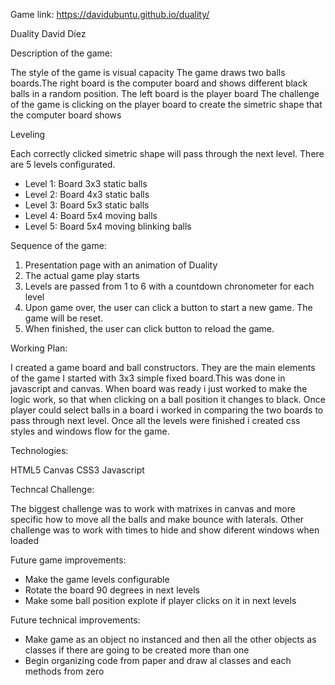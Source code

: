 Game link: https://davidubuntu.github.io/duality/

Duality
David Díez

Description of the game:

The style of the game is visual capacity
The game draws two balls boards.The right board is the computer board and shows different black balls in a random position. The left board is the player board
The challenge of the game is clicking on the player board to create the simetric shape that the computer board shows

Leveling

Each correctly clicked simetric shape will pass through the next level. 
There are 5 levels configurated.
- Level 1: Board 3x3 static balls
- Level 2: Board 4x3 static balls
- Level 3: Board 5x3 static balls
- Level 4: Board 5x4 moving balls
- Level 5: Board 5x4 moving blinking balls

Sequence of the game:

1. Presentation page with an animation of Duality
2. The actual game play starts
3. Levels are passed from 1 to 6 with a countdown chronometer for each level
5. Upon game over, the user can click a button to start a new game. The game will be reset.
6. When finished, the user can click  button to reload the game.

Working Plan:

I created a game board and ball constructors. They are the main elements of the game
I started with 3x3 simple fixed board.This was done in javascript and canvas.
When  board was ready i just worked to make the logic work, so that when clicking on a ball position it changes to black.
Once player could select balls in a board i worked in comparing the two boards to pass through next level.
Once all the levels were finished i created css styles and windows flow for the game.

Technologies:

HTML5
Canvas
CSS3
Javascript

Techncal Challenge:

The biggest challenge was to work with matrixes in canvas and more specific how to move all the balls and make bounce with laterals. 
Other challenge was to work with times to hide and show diferent windows when loaded

Future game improvements:

- Make the game levels configurable
- Rotate the board 90 degrees in next levels
- Make some ball position  explote if player clicks on it in next levels

Future technical improvements:

- Make game as an object no instanced and then all the other objects as classes if there are going to be created more than one
- Begin organizing code from paper and draw al classes and each methods from zero 




